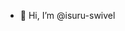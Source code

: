- 👋 Hi, I’m @isuru-swivel

<!---
isuru-swivel/isuru-swivel is a ✨ special ✨ repository because its `README.md` (this file) appears on your GitHub profile.
You can click the Preview link to take a look at your changes.
--->
